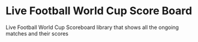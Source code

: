 # Live Football World Cup Score Board
Live Football World Cup Scoreboard library that shows all the ongoing matches and their scores
